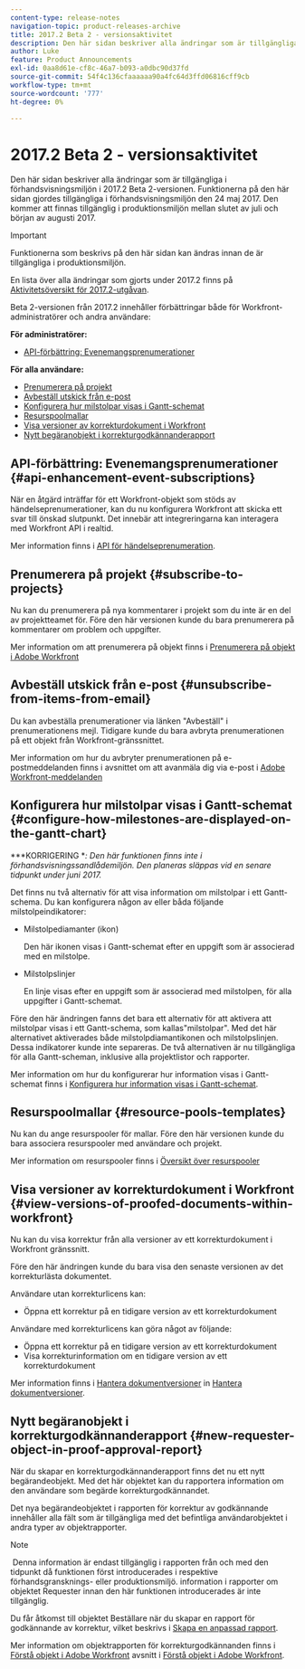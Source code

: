 ```yaml
---
content-type: release-notes
navigation-topic: product-releases-archive
title: 2017.2 Beta 2 - versionsaktivitet
description: Den här sidan beskriver alla ändringar som är tillgängliga i förhandsvisningsmiljön i 2017.2 Beta 2-versionen. Funktionerna på den här sidan gjordes tillgängliga i förhandsvisningsmiljön den 24 maj 2017. Den kommer att finnas tillgänglig i produktionsmiljön mellan slutet av juli och början av augusti 2017.
author: Luke
feature: Product Announcements
exl-id: 0aa8d61e-cf8c-46a7-b093-a0dbc90d37fd
source-git-commit: 54f4c136cfaaaaaa90a4fc64d3ffd06816cff9cb
workflow-type: tm+mt
source-wordcount: '777'
ht-degree: 0%

---
```


# 2017.2 Beta 2 - versionsaktivitet

Den här sidan beskriver alla ändringar som är tillgängliga i förhandsvisningsmiljön i 2017.2 Beta 2-versionen. Funktionerna på den här sidan gjordes tillgängliga i förhandsvisningsmiljön den 24 maj 2017. Den kommer att finnas tillgänglig i produktionsmiljön mellan slutet av juli och början av augusti 2017.

>[!IMPORTANT]
>
>Funktionerna som beskrivs på den här sidan kan ändras innan de är tillgängliga i produktionsmiljön.

En lista över alla ändringar som gjorts under 2017.2 finns på [Aktivitetsöversikt för 2017.2-utgåvan](../../../../product-announcements/product-releases/quarterly-release-archive/2017.2-release-activity/2017.2-release-activity-overview.md).

Beta 2-versionen från 2017.2 innehåller förbättringar både för Workfront-administratörer och andra användare:

**För administratörer:**

* [API-förbättring: Evenemangsprenumerationer](#api-enhancement-event-subscriptions)

**För alla användare:**

* [Prenumerera på projekt](#subscribe-to-projects)
* [Avbeställ utskick från e-post](#unsubscribe-from-items-from-email)
* [Konfigurera hur milstolpar visas i Gantt-schemat](#configure-how-milestones-are-displayed-on-the-gantt-chart)
* [Resurspoolmallar](#resource-pools-templates)
* [Visa versioner av korrekturdokument i Workfront](#view-versions-of-proofed-documents-within-workfront)
* [Nytt begäranobjekt i korrekturgodkännanderapport](#new-requester-object-in-proof-approval-report)

## API-förbättring: Evenemangsprenumerationer {#api-enhancement-event-subscriptions}

När en åtgärd inträffar för ett Workfront-objekt som stöds av händelseprenumerationer, kan du nu konfigurera Workfront att skicka ett svar till önskad slutpunkt. Det innebär att integreringarna kan interagera med Workfront API i realtid.

Mer information finns i [API för händelseprenumeration](../../../../wf-api/general/event-subs-api.md). 

## Prenumerera på projekt {#subscribe-to-projects}

Nu kan du prenumerera på nya kommentarer i projekt som du inte är en del av projektteamet för. Före den här versionen kunde du bara prenumerera på kommentarer om problem och uppgifter.

Mer information om att prenumerera på objekt finns i [Prenumerera på objekt i Adobe Workfront](../../../../workfront-basics/using-notifications/subscribe-to-items-in-workfront.md)

## Avbeställ utskick från e-post {#unsubscribe-from-items-from-email}

Du kan avbeställa prenumerationer via länken &quot;Avbeställ&quot; i prenumerationens mejl. Tidigare kunde du bara avbryta prenumerationen på ett objekt från Workfront-gränssnittet.

Mer information om hur du avbryter prenumerationen på e-postmeddelanden finns i avsnittet om att avanmäla dig via e-post i [Adobe Workfront-meddelanden](../../../../workfront-basics/using-notifications/wf-notifications.md) 

## Konfigurera hur milstolpar visas i Gantt-schemat {#configure-how-milestones-are-displayed-on-the-gantt-chart}

***KORRIGERING **: Den här funktionen finns inte i förhandsvisningssandlådemiljön. Den planeras släppas vid en senare tidpunkt under juni 2017.*

Det finns nu två alternativ för att visa information om milstolpar i ett Gantt-schema. Du kan konfigurera någon av eller båda följande milstolpeindikatorer:

* Milstolpediamanter (ikon)

   Den här ikonen visas i Gantt-schemat efter en uppgift som är associerad med en milstolpe.

* Milstolpslinjer

   En linje visas efter en uppgift som är associerad med milstolpen, för alla uppgifter i Gantt-schemat.

Före den här ändringen fanns det bara ett alternativ för att aktivera att milstolpar visas i ett Gantt-schema, som kallas&quot;milstolpar&quot;. Med det här alternativet aktiverades både milstolpdiamantikonen och milstolpslinjen. Dessa indikatorer kunde inte separeras. De två alternativen är nu tillgängliga för alla Gantt-scheman, inklusive alla projektlistor och rapporter. 

Mer information om hur du konfigurerar hur information visas i Gantt-schemat finns i [Konfigurera hur information visas i Gantt-schemat](../../../../manage-work/gantt-chart/use-the-gantt-chart/configure-info-on-gantt-chart.md).

## Resurspoolmallar {#resource-pools-templates}

Nu kan du ange resurspooler för mallar. Före den här versionen kunde du bara associera resurspooler med användare och projekt.

Mer information om resurspooler finns i [Översikt över resurspooler](../../../../resource-mgmt/resource-planning/resource-pools/work-with-resource-pools.md)

## Visa versioner av korrekturdokument i Workfront {#view-versions-of-proofed-documents-within-workfront}

Nu kan du visa korrektur från alla versioner av ett korrekturdokument i Workfront gränssnitt. 

Före den här ändringen kunde du bara visa den senaste versionen av det korrekturlästa dokumentet.

Användare utan korrekturlicens kan:

* Öppna ett korrektur på en tidigare version av ett korrekturdokument

Användare med korrekturlicens kan göra något av följande:

* Öppna ett korrektur på en tidigare version av ett korrekturdokument
* Visa korrekturinformation om en tidigare version av ett korrekturdokument

Mer information finns i [Hantera dokumentversioner](../../../../documents/managing-documents/manage-document-versions.md) in [Hantera dokumentversioner](../../../../documents/managing-documents/manage-document-versions.md).

## Nytt begäranobjekt i korrekturgodkännanderapport {#new-requester-object-in-proof-approval-report}

När du skapar en korrekturgodkännanderapport finns det nu ett nytt begärandeobjekt. Med det här objektet kan du rapportera information om den användare som begärde korrekturgodkännandet. 

Det nya begärandeobjektet i rapporten för korrektur av godkännande innehåller alla fält som är tillgängliga med det befintliga användarobjektet i andra typer av objektrapporter.

>[!NOTE]
>
> Denna information är endast tillgänglig i rapporten från och med den tidpunkt då funktionen först introducerades i respektive förhandsgransknings- eller produktionsmiljö. information i rapporter om objektet Requester innan den här funktionen introducerades är inte tillgänglig.

Du får åtkomst till objektet Beställare när du skapar en rapport för godkännande av korrektur, vilket beskrivs i [Skapa en anpassad rapport](../../../../reports-and-dashboards/reports/creating-and-managing-reports/create-custom-report.md).

Mer information om objektrapporten för korrekturgodkännanden finns i [Förstå objekt i Adobe Workfront](../../../../workfront-basics/navigate-workfront/workfront-navigation/understand-objects.md) avsnitt i [Förstå objekt i Adobe Workfront](../../../../workfront-basics/navigate-workfront/workfront-navigation/understand-objects.md).

